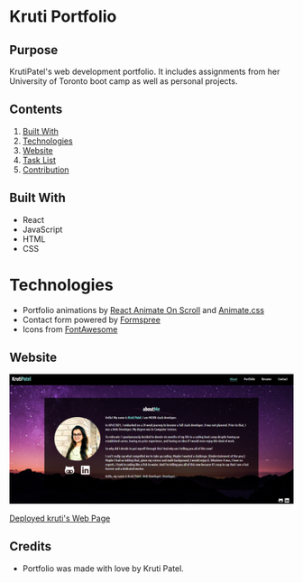 # Kruti Portfolio

## Purpose
KrutiPatel's web development portfolio.  It includes assignments from her University of Toronto boot camp as well as personal projects.

## Contents
1. [Built With](#built-with)
2. [Technologies](#technologies)
3. [Website](#website)
4. [Task List](#task-list)
5. [Contribution](#contribution)

## Built With
* React
* JavaScript
* HTML
* CSS

# Technologies
* Portfolio animations by [React Animate On Scroll](https://www.npmjs.com/package/react-animate-on-scroll) and [Animate.css](https://animate.style/)
* Contact form powered by [Formspree](https://www.formspree.io)
* Icons from [FontAwesome](https://fontawesome.com/)

## Website
![kruti's Deployed Page](./src/assets/images/screenshot.png)

[Deployed kruti's Web Page](https://krutipatel07.github.io/React-Portfolio/)
## Credits
* Portfolio was made with love by Kruti Patel.